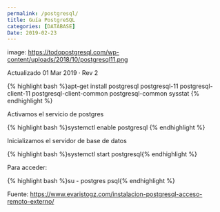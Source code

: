 ```yaml
---
permalink: /postgresql/
title: Guía PostgreSQL
categories: [DATABASE]
Date: 2019-02-23
---
```





image: https://todopostgresql.com/wp-content/uploads/2018/10/postgresql11.png

Actualizado 01 Mar 2019 · Rev 2

{% highlight bash %}apt-get install postgresql postgresql-11 postgresql-client-11 postgresql-client-common postgresql-common sysstat {% endhighlight %}

Activamos el servicio de postgres

{% highlight bash %}systemctl enable postgresql {% endhighlight %}


Inicializamos el servidor de base de datos

{% highlight bash %}systemctl start postgresql{% endhighlight %}

Para acceder:

{% highlight bash %}su - postgres
psql{% endhighlight %}


Fuente: https://www.evaristogz.com/instalacion-postgresql-acceso-remoto-externo/